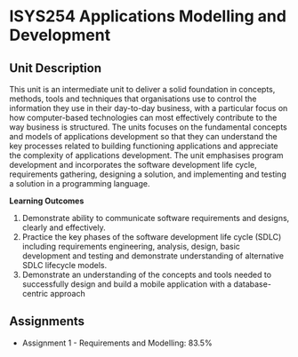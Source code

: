 # ISYS254 Applications Modelling and Development

## Unit Description

This unit is an intermediate unit to deliver a solid foundation in concepts, methods, tools and
techniques that organisations use to control the information they use in their day-to-day
business, with a particular focus on how computer-based technologies can most effectively
contribute to the way business is structured. The units focuses on the fundamental concepts
and models of applications development so that they can understand the key processes
related to building functioning applications and appreciate the complexity of applications
development. The unit emphasises program development and incorporates the software
development life cycle, requirements gathering, designing a solution, and implementing and
testing a solution in a programming language.

**Learning Outcomes**
1. Demonstrate ability to communicate software requirements and designs, clearly and effectively.
2. Practice the key phases of the software development life cycle (SDLC) including requirements engineering, analysis, design, basic development and testing and demonstrate understanding of alternative SDLC lifecycle models.
3. Demonstrate an understanding of the concepts and tools needed to successfully design and build a mobile application with a database-centric approach

## Assignments
- Assignment 1 - Requirements and Modelling: 83.5%
